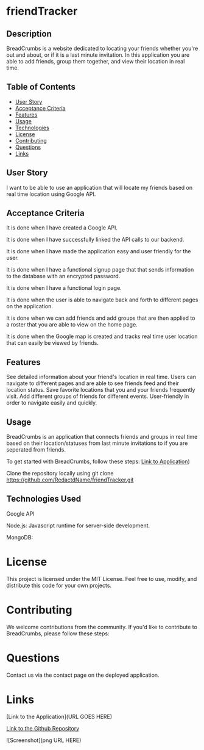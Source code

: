 # friendTracker


## Description

BreadCrumbs is a website dedicated to locating your friends whether you're out and about, or if it is a last minute invitation. In this application you are able to add friends, group them together, and view their location in real time.

## Table of Contents
* [User Story](#userStory)
* [Acceptance Criteria](#acceptanceCriteria)
* [Features](#features)
* [Usage](#usage)
* [Technologies](#technologies)
* [License](#license)
* [Contributing](#contributing)
* [Questions](#questions)
* [Links](#links)

## User Story
I want to be able to use an application that will locate my friends based on real time location using Google API.

## Acceptance Criteria
It is done when I have created a Google API.

It is done when I have successfully linked the API calls to our backend.

It is done when I have made the application easy and user friendly for the user.

It is done when I have a functional signup page that that sends information to the database with an encrypted password.

It is done when I have a functional login page.

It is done when the user is able to navigate back and forth to different pages on the application.

It is done when we can add friends and add groups that are then applied to a roster that you are able to view on the home page.

It is done when the Google map is created and tracks real time user location that can easily be viewed by friends.

## Features
See detailed information about your friend's location in real time.
Users can navigate to different pages and are able to see friends feed and their location status.
Save favorite locations that you and your friends frequently visit.
Add different groups of friends for different events.
User-friendly in order to navigate easily and quickly.

## Usage
BreadCrumbs is an application that connects friends and groups in real time based on their location/statuses from last minute invitations to if you are seperated from friends.

To get started with BreadCrumbs, follow these steps:
[Link to Application](https://breadcrumbs.onrender.com/))

Clone the repository locally using git clone https://github.com/RedactdName/friendTracker.git

## Technologies Used
Google API

Node.js: Javascript runtime for server-side development.

MongoDB:

# License
<LICENSE URL>
This project is licensed under the MIT License. Feel free to use, modify, and distribute this code for your own projects.

# Contributing
We welcome contributions from the community. If you'd like to contribute to BreadCrumbs, please follow these steps:

# Questions
Contact us via the contact page on the deployed application.

# Links
[Link to the Application](URL GOES HERE)

[Link to the Github Repository](https://github.com/RedactdName/friendTracker.git)

![Screenshot](png URL HERE)



